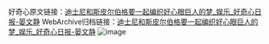 好奇心原文链接：[迪士尼和斯皮尔伯格要一起编织好心眼巨人的梦_娱乐_好奇心日报-晏文静](https://www.qdaily.com/articles/8547.html)
WebArchive归档链接：[迪士尼和斯皮尔伯格要一起编织好心眼巨人的梦_娱乐_好奇心日报-晏文静](http://web.archive.org/web/20190623153119/https://www.qdaily.com/articles/8547.html)
![image](http://ww3.sinaimg.cn/large/007d5XDply1g3vdgrqarsj30u02kl7wh)
